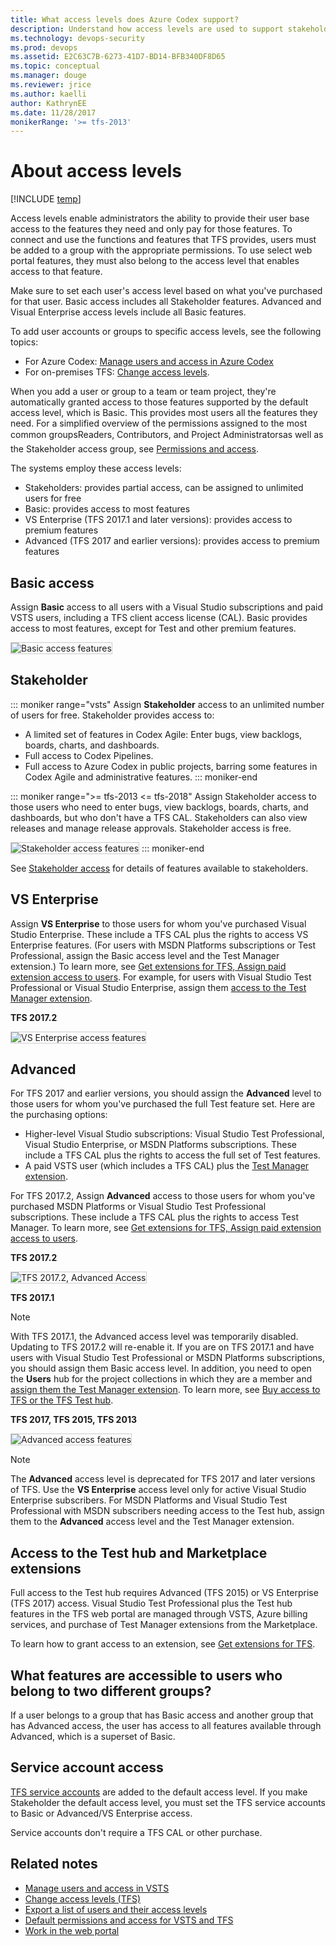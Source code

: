 ```yaml
---
title: What access levels does Azure Codex support?
description: Understand how access levels are used to support stakeholder, basic, advanced, or VS Enterprise access  
ms.technology: devops-security
ms.prod: devops
ms.assetid: E2C63C7B-6273-41D7-BD14-BFB340DF8D65
ms.topic: conceptual
ms.manager: douge
ms.reviewer: jrice 
ms.author: kaelli
author: KathrynEE
ms.date: 11/28/2017
monikerRange: '>= tfs-2013'
---
```


# About access levels

[!INCLUDE [temp](../_shared/version-vsts-tfs-all-versions.md)]

Access levels enable administrators the ability to provide their user base access to the features they need and only pay for those features. To connect and use the functions and features that TFS provides, users must be added to a group with the appropriate permissions. To use select web portal features, they must also belong to the access level that enables access to that feature.

Make sure to set each user's access level based on what you've purchased for that user. Basic access includes all Stakeholder features. Advanced and Visual Enterprise access levels include all Basic features. 

To add user accounts or groups to specific access levels, see the following topics: 

- For Azure Codex: [Manage users and access in Azure Codex](../accounts/add-account-users-assign-access-levels.md)
- For on-premises TFS: [Change access levels](change-access-levels.md). 

When you add a user or group to a team or team project, they're automatically granted access to those features supported by the default access level, which is Basic. This provides most users all the features they need. For a simplified overview of the permissions assigned to the most common groups&#151;Readers, Contributors, and Project Administrators&#151;as well as the Stakeholder access group, see [Permissions and access](permissions-access.md).  

The systems employ these access levels:

- Stakeholders: provides partial access, can be assigned to unlimited users for free
- Basic: provides access to most features  
- VS Enterprise (TFS 2017.1 and later versions): provides access to premium features
- Advanced (TFS 2017 and earlier versions): provides access to premium features 

## Basic access

Assign **Basic** access to all users with a Visual Studio subscriptions and paid VSTS users, including a TFS client access license (CAL). Basic provides access to most features, except for Test and other premium features.

<img src="_img/access-levels-2017-basic.png" alt="Basic access features" style="border: 1px solid #CCCCCC;" /> 

## Stakeholder

::: moniker range="vsts"
Assign **Stakeholder** access to an unlimited number of users for free. Stakeholder provides access to: 
- A limited set of features in Codex Agile: Enter bugs, view backlogs, boards, charts, and dashboards. 
- Full access to Codex Pipelines. 
- Full access to Azure Codex in public projects, barring some features in Codex Agile and administrative features. 
::: moniker-end

::: moniker range=">= tfs-2013 <= tfs-2018"
Assign Stakeholder access to those users who need to enter bugs, view backlogs, boards, charts, and dashboards, but who don't have a TFS CAL. Stakeholders can also view releases and manage release approvals. Stakeholder access is free.

<img src="_img/access-levels-2017-stakeholder.png" alt="Stakeholder access features" style="border: 1px solid #CCCCCC;" />  
::: moniker-end

See [Stakeholder access](../security/get-started-stakeholder.md#stakeholder-feature-access) for details of features available to stakeholders.

## VS Enterprise

Assign **VS Enterprise** to those users for whom you've purchased Visual Studio Enterprise. These include a TFS CAL plus the rights to access VS Enterprise features. (For users with MSDN Platforms subscriptions or Test Professional, assign the Basic access level and the Test Manager extension.) To learn more, see [Get extensions for TFS, Assign paid extension access to users](../marketplace/how-to/assign-paid-extension-access.md). For example, for users with Visual Studio Test Professional or Visual Studio Enterprise, assign them [access to the Test Manager extension](../marketplace/how-to/assign-paid-extension-access.md).

**TFS 2017.2**

<img src="_img/access-levels-2017-vs.png" alt="VS Enterprise access features" style="border: 1px solid #CCCCCC;" />  

## Advanced 
For TFS 2017 and earlier versions, you should assign the **Advanced** level to those users for whom you've purchased the full Test feature set. Here are the purchasing options:  
- Higher-level Visual Studio subscriptions: Visual Studio Test Professional, Visual Studio Enterprise, or MSDN Platforms subscriptions.
These include a TFS CAL plus the rights to access the full set of Test features.  
- A paid VSTS user (which includes a TFS CAL) plus the [Test Manager extension](change-access-levels.md#test-manager). 

For TFS 2017.2, Assign **Advanced** access to those users for whom you've purchased MSDN Platforms or Visual Studio Test Professional subscriptions. These include a TFS CAL plus the rights to access Test Manager. To learn more, see [Get extensions for TFS, Assign paid extension access to users](../marketplace/how-to/assign-paid-extension-access.md).
	

**TFS 2017.2**

<img src="_img/access-levels-2017-update2-vs-t.png" alt="TFS 2017.2, Advanced Access" style="border: 1px solid #CCCCCC;" />

**TFS 2017.1**

> [!NOTE]   
> With TFS 2017.1, the Advanced access level was temporarily disabled. Updating to TFS 2017.2 will re-enable it. If you are on TFS 2017.1 and have users with Visual Studio Test Professional or MSDN Platforms subscriptions, you should assign them Basic access level. In addition, you need to open the **Users** hub for the project collections in which they are a member and [assign them the Test Manager extension](../marketplace/assign-paid-extensions.md). To learn more, see [Buy access to TFS or the TFS Test hub](../billing/buy-access-tfs-test-hub.md). 

**TFS 2017, TFS 2015, TFS 2013**

<img src="_img/access-levels-2015-advanced.png" alt="Advanced access features" style="border: 1px solid #CCCCCC;" />  

> [!NOTE]   
> The **Advanced** access level is deprecated for TFS 2017 and later versions of TFS. Use the **VS Enterprise** access level only for active Visual Studio Enterprise subscribers. For MSDN Platforms and Visual Studio Test Professional with MSDN subscribers needing access to the Test hub, assign them to the **Advanced** access level and the Test Manager extension.  
 
 
<a id="test-manager"  >  </a>
## Access to the Test hub and Marketplace extensions

Full access to the Test hub requires Advanced (TFS 2015) or VS Enterprise (TFS 2017) access. Visual Studio Test Professional plus the Test hub features in the TFS web portal are managed through VSTS, Azure billing services, and purchase of Test Manager extensions from the Marketplace.  

To learn how to grant access to an extension, see [Get extensions for TFS](../marketplace/get-tfs-extensions.md).  

## What features are accessible to users who belong to two different groups?
If a user belongs to a group that has Basic access and another group that has Advanced access, the user has access to all features available through Advanced, which is a superset of Basic.

## Service account access  
[TFS service accounts](../tfs-server/admin/service-accounts-dependencies-tfs.md) are added to the default access level. If you make Stakeholder the default access level, you must set the TFS service accounts to Basic or Advanced/VS Enterprise access.  

Service accounts don't require a TFS CAL or other purchase.  

## Related notes  

- [Manage users and access in VSTS](../accounts/add-account-users-assign-access-levels.md)
- [Change access levels (TFS)](change-access-levels.md)
- [Export a list of users and their access levels](export-users-audit-log.md)
- [Default permissions and access for VSTS and TFS](permissions-access.md)
- [Work in the web portal](../user-guide/work-web-portal.md)  
